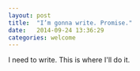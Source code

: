 ```yaml
---
layout: post
title:  "I’m gonna write. Promise."
date:   2014-09-24 13:36:29
categories: welcome
---
```

I need to write. This is where I'll do it.